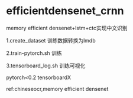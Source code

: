 # efficientdensenet_crnn
memory efficient densenet+lstm+ctc实现中文识别

1.create_dataset
训练数据转换为lmdb

2.train-pytorch.sh
训练

3.tensorboard_log.sh
训练可视化

pytorch<0.2
tensorboardX








ref:chineseocr,memory efficient densenet







